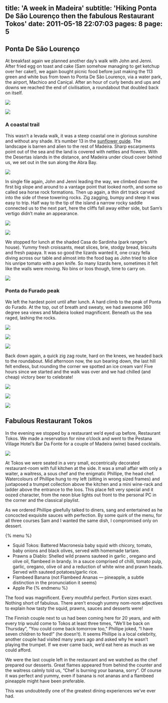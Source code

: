 title: 'A week in Madeira'
subtitle: 'Hiking Ponta De São Lourenço then the fabulous Restaurant Tokos'
date: 2011-05-18 22:07:03
pages: 8
page: 5
---

## Ponta De São Lourenço

At breakfast again we planned another day’s walk with John and Jenni. After fried egg on toast and cake (Sam somehow managing to get ketchup over her cake!), we again bought picnic food before just making the 113 green and white bus from town to Ponta De São Lourenço, via a water park, the airport, Machico and Caniçal. After an hour of curly bends and ups and downs we reached the end of civilisation, a roundabout that doubled back on itself.

[![](http://host.trivialbeing.org/up/small/madeira-054-machico.jpg)](http://host.trivialbeing.org/up/madeira-054-machico.jpg)

[![](http://host.trivialbeing.org/up/small/madeira-055-sam-buses.jpg)](http://host.trivialbeing.org/up/madeira-055-sam-buses.jpg)

### A coastal trail

This wasn’t a levada walk, it was a steep coastal one in glorious sunshine and without any shade. It’s number 13 in the [sunflower guide](http://amzn.to/mcTwRT "Read reviews on Amazon"). The landscape is barren and alien to the rest of Madeira. Sharp escarpments point out of the sea and the land is covered with nettles and flowers. With the Desertas islands in the distance, and Madeira under cloud cover behind us, we set out in the sun along the Abra Bay.

[![](http://host.trivialbeing.org/up/small/madeira-059-ponto-de-sao-lourenco.jpg)](http://host.trivialbeing.org/up/madeira-059-ponto-de-sao-lourenco.jpg)

In single file again, John and Jenni leading the way, we climbed down the first big slope and around to a vantage point that looked north, and some so called sea horse rock formations. Then up again, a thin dirt track carved into the side of these towering rocks. Zig zagging, bumpy and steep it was easy to trip. Half way to the tip of the island a narrow rocky saddle connected us to the next part, here the cliffs fall away either side, but Sam’s vertigo didn’t make an appearance.

[![](http://host.trivialbeing.org/up/small/madeira-060-ponto-de-sao-lourenco.jpg)](http://host.trivialbeing.org/up/madeira-060-ponto-de-sao-lourenco.jpg)

[![](http://host.trivialbeing.org/up/small/madeira-063-ponto-de-sao-lourenco-walk.jpg)](http://host.trivialbeing.org/up/madeira-063-ponto-de-sao-lourenco-walk.jpg)

We stopped for lunch at the shaded Casa do Sardinha (park ranger’s house). Yummy fresh croissants, meat slices, brie, stodgy bread, biscuits and fresh papaya. It was so good the lizards wanted it, one crazy fella diving across our table and almost into the food bag as John tried to slice his unripe tomato with a pen knife. So many lizards here, sometimes it felt like the walls were moving. No bins or loos though, time to carry on.

[![](http://host.trivialbeing.org/up/small/madeira-064-papaya-picnic.jpg)](http://host.trivialbeing.org/up/madeira-064-papaya-picnic.jpg)

### Ponta do Furado peak

We left the hardest point until after lunch. A hard climb to the peak of Ponta do Furado. At the top, out of breath and sweaty, we had awesome 360 degree sea views and Madeira looked magnificent. Beneath us the sea raged, lashing the rocks.

[![](http://host.trivialbeing.org/up/small/madeira-066-climbing-ponta-do-furado.jpg)](http://host.trivialbeing.org/up/madeira-066-climbing-ponta-do-furado.jpg)

[![](http://host.trivialbeing.org/up/small/madeira-068-madeira-view.jpg)](http://host.trivialbeing.org/up/madeira-068-madeira-view.jpg)

[![](http://host.trivialbeing.org/up/small/madeira-074-down-ponta-do-furado.jpg)](http://host.trivialbeing.org/up/madeira-074-down-ponta-do-furado.jpg)

Back down again, a quick zig zag route, hard on the knees, we headed back to the roundabout. Mid afternoon now, the sun bearing down, the last hill felt endless, but rounding the corner we spotted an ice cream van! Five hours since we started and the walk was over and we had chilled (and cheap) victory beer to celebrate!

[![](http://host.trivialbeing.org/up/small/madeira-075-ponta-do-furado.jpg)](http://host.trivialbeing.org/up/madeira-075-ponta-do-furado.jpg)

[![](http://host.trivialbeing.org/up/small/madeira-080-ponto-de-sao-lourenco-walk.jpg)](http://host.trivialbeing.org/up/madeira-080-ponto-de-sao-lourenco-walk.jpg)

[![](http://host.trivialbeing.org/up/small/madeira-081-coral-beer.jpg)](http://host.trivialbeing.org/up/madeira-081-coral-beer.jpg)

## Fabulous Restaurant Tokos

In the evening we stopped by a restaurant we’d eyed up before, Restaurant Tokos. We made a reservation for nine o’clock and went to the Pestana Village Hotel’s Bar Da Fonte for a couple of Madeira (wine) based cocktails.

[![](http://host.trivialbeing.org/up/small/madeira-141-restaurant-tokos.jpg)](http://host.trivialbeing.org/up/madeira-141-restaurant-tokos.jpg)

At Tokos we were seated in a very small, eccentrically decorated restaurant-room with full kitchen at the side. It was a small affair with only a waiter, a waitress, a sous chef and the enigmatic Phillipe, the head chef. Watercolours of Phillipe hung to my left (sitting in wrong sized frames) and juxtaposed a trumpet collection above the kitchen and a mini wine-rack and ladder above the entrance to the loos. This place felt very special and it oozed character, from the neon blue lights out front to the personal PC in the corner and the classical playlist.

As we ordered Phillipe gleefully talked to diners, sang and entertained as he concocted exquisite sauces with perfection. By some quirk of the menu, for all three courses Sam and I wanted the same dish, I compromised only on dessert.

{% menu %}
* Squid Tokos: Battered Macronesia baby squid with chicory, tomato, baby onions and black olives, served with homemade tartare.
* Prawns a Diablo: Shelled wild prawns sauteed in garlic , oregano and olive oil, flambeed in brandy. In a sauce comprised of chilli, tomato pulp, garlic, oregano, olive oil and a reduction of white wine and prawn heads. Served with sauteed potatoes/garlic rice.
* Flambeed Banana (not Flambeed Ananas — pineapple, a subtle distinction in the pronunciation it seems)
* Apple Pie
{% endmenu %}

The food was magnificent. Every mouthful perfect. Portion sizes exact. Nothing short of fabulous. There aren’t enough yummy nom-nom adjectives to explain how tasty the squid, prawns, sauces and desserts were!

The Finnish couple next to us had been coming here for 20 years, and with every trip would come to Tokos at least three times, “We’ll be back on Thursday”, “You could come back tomorrow too,” Phillipe joked, “I have seven children to feed!” (he doesn’t). It seems Phillipe is a local celebrity, another couple had visited many years ago and asked why he wasn’t playing the trumpet. If we ever came back, we’d eat here as much as we could afford.

We were the last couple left in the restaurant and we watched as the chef prepared our desserts. Great flames appeared from behind the counter and the waitress calmly told us, “Chef is burning your banana, sorry”. Of course it was perfect and yummy, even if banana is not ananas and a flambeed pineapple might have been preferable.

This was undoubtedly one of the greatest dining experiences we’ve ever had.
